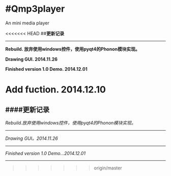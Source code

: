 #Qmp3player
==========

An mini media player

<<<<<<< HEAD
##**更新记录**
***

**Rebuild. 放弃使用windows控件，使用pyqt4的Phonon模块实现。**

**Drawing GUI. 2014.11.26**

**Finished version 1.0 Demo. 2014.12.01**

**Add fuction. 2014.12.10**
=======

####**更新记录**
-----------
*Rebuild.放弃使用windows控件，使用pyqt4的Phonon模块实现。*
***
*Drawing GUI。2014.11.26*
***
*Finished version 1.0 Demo...2014.12.01*
***
>>>>>>> origin/master
